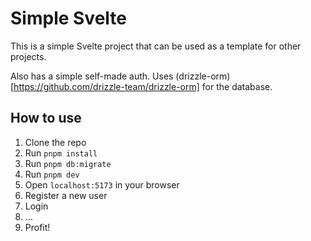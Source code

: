 # Simple Svelte

This is a simple Svelte project that can be used as a template for other projects.

Also has a simple self-made auth. Uses (drizzle-orm)[https://github.com/drizzle-team/drizzle-orm] for the database.

## How to use

1. Clone the repo
2. Run `pnpm install`
3. Run `pnpm db:migrate`
4. Run `pnpm dev`
5. Open `localhost:5173` in your browser
6. Register a new user
7. Login
8. ...
9. Profit!
